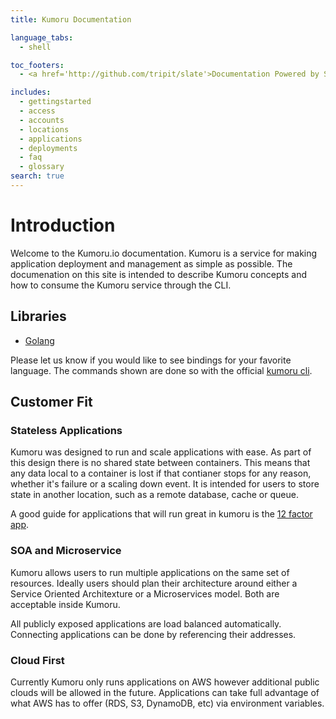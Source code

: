 ```yaml
---
title: Kumoru Documentation

language_tabs:
  - shell

toc_footers:
  - <a href='http://github.com/tripit/slate'>Documentation Powered by Slate</a>

includes:
  - gettingstarted
  - access
  - accounts
  - locations
  - applications
  - deployments
  - faq
  - glossary
search: true
---
```


# Introduction

Welcome to the Kumoru.io documentation. Kumoru is a service for making application deployment and management as simple as possible.
The documenation on this site is intended to describe Kumoru concepts and how to consume the Kumoru service through the CLI.

## Libraries

* [Golang](https://github.com/kumoru/kumoru-sdk-g0)

Please let us know if you would like to see bindings for your favorite language. The commands shown are done so with the official [kumoru cli](https://github.com/kumoru/kumoru-cli).

## Customer Fit

### Stateless Applications

Kumoru was designed to run and scale applications with ease. As part of this design there is no shared state between containers. This means that any data local to a container is lost if that contianer stops for any reason, whether it's failure or a scaling down event. It is intended for users to store state in another location, such as a remote database, cache or queue.

A good guide for applications that will run great in kumoru is the [12 factor app](http://12factor.net/).

### SOA and Microservice

Kumoru allows users to run multiple applications on the same set of resources. Ideally users should plan their architecture around either a Service Oriented Architexture or a Microservices model. Both are acceptable inside Kumoru.

All publicly exposed applications are load balanced automatically. Connecting applications can be done by referencing their addresses.

### Cloud First

Currently Kumoru only runs applications on AWS however additional public clouds will be allowed in the future. Applications can take full advantage of what AWS has to offer (RDS, S3, DynamoDB, etc) via environment variables.
